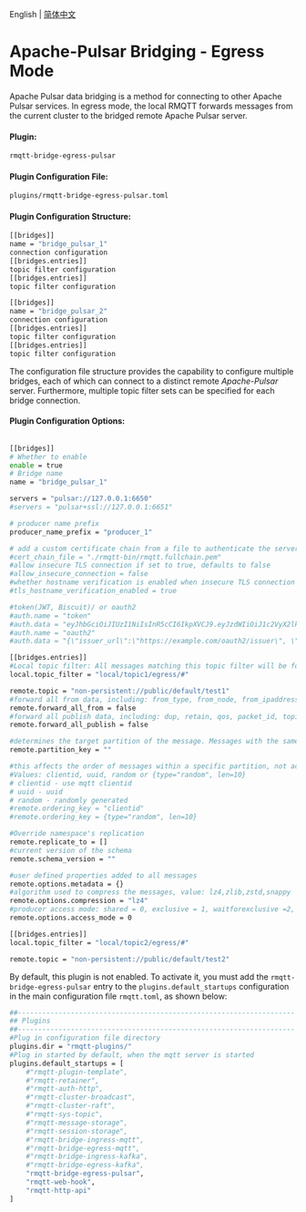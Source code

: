 English | [简体中文](../zh_CN/bridge-egress-pulsar.md)


# Apache-Pulsar Bridging - Egress Mode

Apache Pulsar data bridging is a method for connecting to other Apache Pulsar services. In egress mode, the 
local RMQTT forwards messages from the current cluster to the bridged remote Apache Pulsar server.


#### Plugin:

```bash
rmqtt-bridge-egress-pulsar
```

#### Plugin Configuration File:

```bash
plugins/rmqtt-bridge-egress-pulsar.toml
```

#### Plugin Configuration Structure:
```bash
[[bridges]]
name = "bridge_pulsar_1"
connection configuration
[[bridges.entries]]
topic filter configuration
[[bridges.entries]]
topic filter configuration

[[bridges]]
name = "bridge_pulsar_2"
connection configuration
[[bridges.entries]]
topic filter configuration
[[bridges.entries]]
topic filter configuration
```

The configuration file structure provides the capability to configure multiple bridges, each of which can connect
to a distinct remote *Apache-Pulsar* server. Furthermore, multiple topic filter sets can be specified for each bridge 
connection.

#### Plugin Configuration Options:
```bash

[[bridges]]
# Whether to enable
enable = true
# Bridge name
name = "bridge_pulsar_1"

servers = "pulsar://127.0.0.1:6650"
#servers = "pulsar+ssl://127.0.0.1:6651"

# producer name prefix
producer_name_prefix = "producer_1"

# add a custom certificate chain from a file to authenticate the server in TLS connections
#cert_chain_file = "./rmqtt-bin/rmqtt.fullchain.pem"
#allow insecure TLS connection if set to true, defaults to false
#allow_insecure_connection = false
#whether hostname verification is enabled when insecure TLS connection is allowed, defaults to true
#tls_hostname_verification_enabled = true

#token(JWT, Biscuit)/ or oauth2
#auth.name = "token"
#auth.data = "eyJhbGciOiJIUzI1NiIsInR5cCI6IkpXVCJ9.eyJzdWIiOiJ1c2VyX2lkIiwiZXhwIjoxNjI2NzY5MjAwLCJpYXQiOjE2MjY3NjU2MDB9.SflKxwRJSMeKKF2QT4fwpMeJf36POk6yJV_adQssw5c"
#auth.name = "oauth2"
#auth.data = "{\"issuer_url\":\"https://example.com/oauth2/issuer\", \"credentials_url\":\"file:///path/to/credentials/file.json\"}"

[[bridges.entries]]
#Local topic filter: All messages matching this topic filter will be forwarded.
local.topic_filter = "local/topic1/egress/#"

remote.topic = "non-persistent://public/default/test1"
#forward all from data, including: from_type, from_node, from_ipaddress, from_clientid, from_username
remote.forward_all_from = false
#forward all publish data, including: dup, retain, qos, packet_id, topic (required to forward), payload (required to forward)
remote.forward_all_publish = false

#determines the target partition of the message. Messages with the same partition_key will be sent to the same partition.
remote.partition_key = ""

#this affects the order of messages within a specific partition, not across partitions. If messages have the same ordering_key, they will be consumed in the order they were sent.
#Values: clientid, uuid, random or {type="random", len=10}
# clientid - use mqtt clientid
# uuid - uuid
# random - randomly generated
#remote.ordering_key = "clientid"
#remote.ordering_key = {type="random", len=10}

#Override namespace's replication
remote.replicate_to = []
#current version of the schema
remote.schema_version = ""

#user defined properties added to all messages
remote.options.metadata = {}
#algorithm used to compress the messages, value: lz4,zlib,zstd,snappy
remote.options.compression = "lz4"
#producer access mode: shared = 0, exclusive = 1, waitforexclusive =2, exclusivewithoutfencing =3
remote.options.access_mode = 0

[[bridges.entries]]
local.topic_filter = "local/topic2/egress/#"

remote.topic = "non-persistent://public/default/test2"

```

By default, this plugin is not enabled. To activate it, you must add the `rmqtt-bridge-egress-pulsar` entry to the 
`plugins.default_startups` configuration in the main configuration file `rmqtt.toml`, as shown below:
```bash
##--------------------------------------------------------------------
## Plugins
##--------------------------------------------------------------------
#Plug in configuration file directory
plugins.dir = "rmqtt-plugins/"
#Plug in started by default, when the mqtt server is started
plugins.default_startups = [
    #"rmqtt-plugin-template",
    #"rmqtt-retainer",
    #"rmqtt-auth-http",
    #"rmqtt-cluster-broadcast",
    #"rmqtt-cluster-raft",
    #"rmqtt-sys-topic",
    #"rmqtt-message-storage",
    #"rmqtt-session-storage",
    #"rmqtt-bridge-ingress-mqtt",
    #"rmqtt-bridge-egress-mqtt",
    #"rmqtt-bridge-ingress-kafka",
    #"rmqtt-bridge-egress-kafka",
    "rmqtt-bridge-egress-pulsar",
    "rmqtt-web-hook",
    "rmqtt-http-api"
]
```


